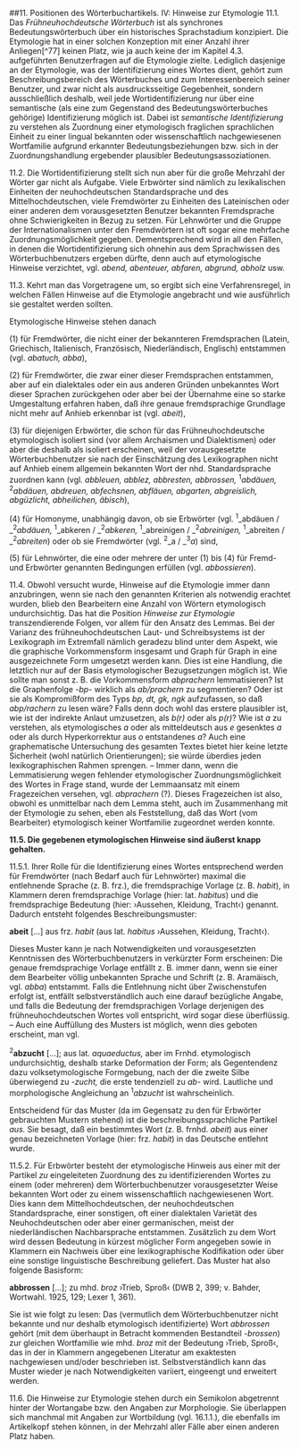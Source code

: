 ##11\. Positionen des Wörterbuchartikels. IV: Hinweise zur Etymologie
11.1\. Das _Frühneuhochdeutsche Wörterbuch_ ist als synchrones Bedeutungswörterbuch über ein historisches Sprachstadium konzipiert. Die Etymologie hat in einer solchen Konzeption mit einer Anzahl ihrer Anliegen[^77] keinen Platz, wie ja auch keine der im Kapitel 4.3\. aufgeführten Benutzerfragen auf die Etymologie zielte. Lediglich dasjenige an der Etymologie, was der Identifizierung eines Wortes dient, gehört zum Beschreibungsbereich des Wörterbuches und zum Interessenbereich seiner Benutzer, und zwar nicht als ausdrucksseitige Gegebenheit, sondern ausschließlich deshalb, weil jede Wortidentifizierung nur über eine semantische (als eine zum Gegenstand des Bedeutungswörterbuches gehörige) Identifizierung möglich ist. Dabei ist _semantische Identifizierung_ zu verstehen als Zuordnung einer etymologisch fraglichen sprachlichen Einheit zu einer lingual bekannten oder wissenschaftlich nachgewiesenen Wortfamilie aufgrund erkannter Bedeutungsbeziehungen bzw. sich in der Zuordnungshandlung ergebender plausibler Bedeutungsassoziationen.

11.2\. Die Wortidentifizierung stellt sich nun aber für die große Mehrzahl der Wörter gar nicht als Aufgabe. Viele Erbwörter sind nämlich zu lexikalischen Einheiten der neuhochdeutschen Standardsprache und des Mittelhochdeutschen, viele Fremdwörter zu Einheiten des Lateinischen oder einer anderen dem vorausgesetzten Benutzer bekannten Fremdsprache ohne Schwierigkeiten in Bezug zu setzen. Für Lehnwörter und die Gruppe der Internationalismen unter den Fremdwörtern ist oft sogar eine mehrfache Zuordnungsmöglichkeit gegeben. Dementsprechend wird in all den Fällen, in denen die Wortidentifizierung sich ohnehin aus dem Sprachwissen des Wörterbuchbenutzers ergeben dürfte, denn auch auf etymologische Hinweise verzichtet, vgl. _abend, abenteuer, abfaren, abgrund, abholz_ usw.

11.3\. Kehrt man das Vorgetragene um, so ergibt sich eine Verfahrensregel, in welchen Fällen Hinweise auf die Etymologie angebracht und wie ausführlich sie gestaltet werden sollten.

Etymologische Hinweise stehen danach

(1) für Fremdwörter, die nicht einer der bekannteren Fremdsprachen (Latein, Griechisch, Italienisch, Französisch, Niederländisch, Englisch) entstammen (vgl. _abatuch, abba_),

(2) für Fremdwörter, die zwar einer dieser Fremdsprachen entstammen, aber auf ein dialektales oder ein aus anderen Gründen unbekanntes Wort dieser Sprachen zurückgehen oder aber bei der Übernahme eine so starke Umgestaltung erfahren haben, daß ihre genaue fremdsprachige Grundlage nicht mehr auf Anhieb erkennbar ist (vgl. _abeit_),

(3) für diejenigen Erbwörter, die schon für das Frühneuhochdeutsche etymologisch isoliert sind (vor allem Archaismen und Dialektismen) oder aber die deshalb als isoliert erscheinen, weil der vorausgesetzte Wörterbuchbenutzer sie nach der Einschätzung des Lexikographen nicht auf Anhieb einem allgemein bekannten Wort der nhd. Standardsprache zuordnen kann (vgl. _abbleuen, abblez, abbresten, abbrossen,_ <sup>1</sup>_abdäuen,_ <sup>2</sup>_abdäuen, abdreuen, abfechsnen, abfläuen, abgarten, abgreislich, abgüzlicht, abheilichen, äbisch_),

(4) für Homonyme, unabhängig davon, ob sie Erbwörter (vgl. <sup>1</sup>_abdäuen / _<sup>2</sup>_abdäuen,_ <sup>1</sup>_abkeren / _<sup>2</sup>_abkeren,_ <sup>1</sup>_abreinigen / _<sup>2</sup>_abreinigen,_ <sup>1</sup>_abreiten / _<sup>2</sup>_abreiten_) oder ob sie Fremdwörter (vgl. <sup>2</sup>_a / _<sup>3</sup>_a_) sind,

(5) für Lehnwörter, die eine oder mehrere der unter (1) bis (4) für Fremd- und Erbwörter genannten Bedingungen erfüllen (vgl. _abbossieren_).

11.4\. Obwohl versucht wurde, Hinweise auf die Etymologie immer dann anzubringen, wenn sie nach den genannten Kriterien als notwendig erachtet wurden, blieb den Bearbeitern eine Anzahl von Wörtern etymologisch undurchsichtig. Das hat die Position _Hinweise zur Etymologie_ transzendierende Folgen, vor allem für den Ansatz des Lemmas. Bei der Varianz des frühneuhochdeutschen Laut- und Schreibsystems ist der Lexikograph im Extremfall nämlich geradezu blind unter dem Aspekt, wie die graphische Vorkommensform insgesamt und Graph für Graph in eine ausgezeichnete Form umgesetzt werden kann. Dies ist eine Handlung, die letztlich nur auf der Basis etymologischer Bezugsetzungen möglich ist. Wie sollte man sonst z. B. die Vorkommensform _abprachern_ lemmatisieren? Ist die Graphenfolge _-bp-_ wirklich als _ab/prachern_ zu segmentieren? Oder ist sie als Kompromißform des Typs _bp, dt, gk, ngk_ aufzufassen, so daß _abp/rachern_ zu lesen wäre? Falls denn doch wohl das erstere plausibler ist, wie ist der indirekte Anlaut umzusetzen, als _b(r)_ oder als _p(r)_? Wie ist _a_ zu verstehen, als etymologisches _a_ oder als mitteldeutsch aus _e_ gesenktes _a_ oder als durch Hyperkorrektur aus _o_ entstandenes _a_? Auch eine graphematische Untersuchung des gesamten Textes bietet hier keine letzte Sicherheit (wohl natürlich Orientierungen); sie würde überdies jeden lexikographischen Rahmen sprengen. – Immer dann, wenn die Lemmatisierung wegen fehlender etymologischer Zuordnungsmöglichkeit des Wortes in Frage stand, wurde der Lemmaansatz mit einem Fragezeichen versehen, vgl. _abprachern_ (?). Dieses Fragezeichen ist also, obwohl es unmittelbar nach dem Lemma steht, auch im Zusammenhang mit der Etymologie zu sehen, eben als Feststellung, daß das Wort (vom Bearbeiter) etymologisch keiner Wortfamilie zugeordnet werden konnte.

**11.5\. Die gegebenen etymologischen Hinweise sind äußerst knapp gehalten.**

11.5.1\. Ihrer Rolle für die Identifizierung eines Wortes entsprechend werden für Fremdwörter (nach Bedarf auch für Lehnwörter) maximal die entlehnende Sprache (z. B. frz.), die fremdsprachige Vorlage (z. B. _habit_), in Klammern deren fremdsprachige Vorlage (hier: lat. _habitus_) und die fremdsprachige Bedeutung (hier: ›Aussehen, Kleidung, Tracht‹) genannt. Dadurch entsteht folgendes Beschreibungsmuster:

**abeit** [...] aus frz. _habit_ (aus lat. _habitus_ ›Aussehen, Kleidung, Tracht‹).

Dieses Muster kann je nach Notwendigkeiten und vorausgesetzten Kenntnissen des Wörterbuchbenutzers in verkürzter Form erscheinen: Die genaue fremdsprachige Vorlage entfällt z. B. immer dann, wenn sie einer dem Bearbeiter völlig unbekannten Sprache und Schrift (z. B. Aramäisch, vgl. _abba_) entstammt. Falls die Entlehnung nicht über Zwischenstufen erfolgt ist, entfällt selbstverständlich auch eine darauf bezügliche Angabe, und falls die Bedeutung der fremdsprachigen Vorlage derjenigen des frühneuhochdeutschen Wortes voll entspricht, wird sogar diese überflüssig. – Auch eine Auffüllung des Musters ist möglich, wenn dies geboten erscheint, man vgl.

<sup>2</sup>**abzucht** [...]; aus lat. _aquaeductus,_ aber im Frnhd. etymologisch undurchsichtig, deshalb starke Deformation der Form; als Gegentendenz dazu volksetymologische Formgebung, nach der die zweite Silbe überwiegend zu _-zucht,_ die erste tendenziell zu _ab-_ wird. Lautliche und morphologische Angleichung an <sup>1</sup>_abzucht_ ist wahrscheinlich.

Entscheidend für das Muster (da im Gegensatz zu den für Erbwörter gebrauchten Mustern stehend) ist die beschreibungssprachliche Partikel _aus._ Sie besagt, daß ein bestimmtes Wort (z. B. frnhd. _abeit_) aus einer genau bezeichneten Vorlage (hier: frz. _habit_) in das Deutsche entlehnt wurde.

11.5.2\. Für Erbwörter besteht der etymologische Hinweis aus einer mit der Partikel _zu_ eingeleiteten Zuordnung des zu identifizierenden Wortes zu einem (oder mehreren) dem Wörterbuchbenutzer vorausgesetzter Weise bekannten Wort oder zu einem wissenschaftlich nachgewiesenen Wort. Dies kann dem Mittelhochdeutschen, der neuhochdeutschen Standardsprache, einer sonstigen, oft einer dialektalen Varietät des Neuhochdeutschen oder aber einer germanischen, meist der niederländischen Nachbarsprache entstammen. Zusätzlich zu dem Wort wird dessen Bedeutung in kürzest möglicher Form angegeben sowie in Klammern ein Nachweis über eine lexikographische Kodifikation oder über eine sonstige linguistische Beschreibung geliefert. Das Muster hat also folgende Basisform:

**abbrossen** [...]; zu mhd. _broz_ ›Trieb, Sproß‹ (DWB 2, 399; v. Bahder, Wortwahl. 1925, 129; Lexer 1, 361).

Sie ist wie folgt zu lesen: Das (vermutlich dem Wörterbuchbenutzer nicht bekannte und nur deshalb etymologisch identifizierte) Wort _abbrossen_ gehört (mit dem überhaupt in Betracht kommenden Bestandteil _-brossen_) zur gleichen Wortfamilie wie mhd. _broz_ mit der Bedeutung ›Trieb, Sproß‹, das in der in Klammern angegebenen Literatur am exaktesten nachgewiesen und/oder beschrieben ist. Selbstverständlich kann das Muster wieder je nach Notwendigkeiten variiert, eingeengt und erweitert werden.

11.6\. Die Hinweise zur Etymologie stehen durch ein Semikolon abgetrennt hinter der Wortangabe bzw. den Angaben zur Morphologie. Sie überlappen sich manchmal mit Angaben zur Wortbildung (vgl. 16.1.1.), die ebenfalls im Artikelkopf stehen können, in der Mehrzahl aller Fälle aber einen anderen Platz haben.